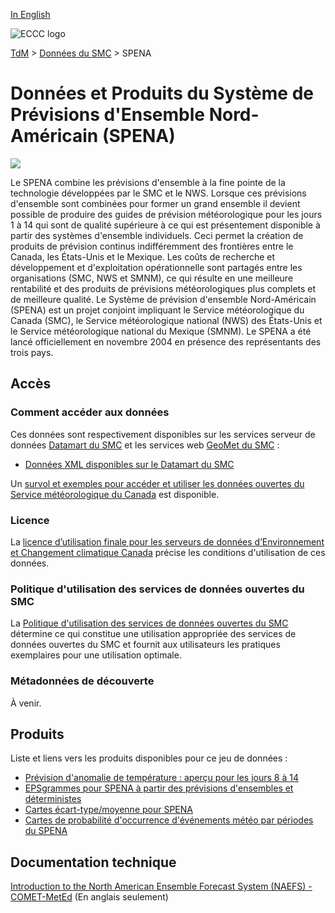 [In English](readme_naefs_en.md)

![ECCC logo](../../img_eccc-logo.png)

[TdM](../../readme_fr.md) > [Données du SMC](../readme_fr.md) > SPENA

# Données et Produits du Système de Prévisions d'Ensemble Nord-Américain (SPENA)

![](https://collaboration.cmc.ec.gc.ca/cmc/cmos/public_doc/msc-data/nwp_naefs/naefs.png)

Le SPENA combine les prévisions d'ensemble à la fine pointe de la technologie développées par le SMC et le NWS. Lorsque ces prévisions d'ensemble sont combinées pour former un grand ensemble il devient possible de produire des guides de prévision météorologique pour les jours 1 à 14 qui sont de qualité supérieure à ce qui est présentement disponible à partir des systèmes d'ensemble individuels. Ceci permet la création de produits de prévision continus indifféremment des frontières entre le Canada, les États-Unis et le Mexique. Les coûts de recherche et développement et d'exploitation opérationnelle sont partagés entre les organisations (SMC, NWS et SMNM), ce qui résulte en une meilleure rentabilité et des produits de prévisions météorologiques plus complets et de meilleure qualité.
Le Système de prévision d'ensemble Nord-Américain (SPENA) est un projet conjoint impliquant le Service météorologique du Canada (SMC), le Service météorologique national (NWS) des États-Unis et le Service météorologique national du Mexique (SMNM). Le SPENA a été lancé officiellement en novembre 2004 en présence des représentants des trois pays.

## Accès

### Comment accéder aux données

Ces données sont respectivement disponibles sur les services serveur de données [Datamart du SMC](../../msc-datamart/readme_fr.md) et les services web [GeoMet du SMC](../../msc-geomet/readme_fr.md) :

* [Données XML disponibles sur le Datamart du SMC](readme_naefs-datamartxml_fr.md) 

Un [survol et exemples pour accéder et utiliser les données ouvertes du Service météorologique du Canada](../../usage/readme_fr.md) est disponible.

### Licence

La [licence d’utilisation finale pour les serveurs de données d’Environnement et Changement climatique Canada](../../licence/readme_fr.md) précise les conditions d'utilisation de ces données.

### Politique d'utilisation des services de données ouvertes du SMC

La [Politique d'utilisation des services de données ouvertes du SMC](../../usage-policy/readme_fr.md) détermine ce qui constitue une utilisation appropriée des services de données ouvertes du SMC et fournit aux utilisateurs les pratiques exemplaires pour une utilisation optimale.

### Métadonnées de découverte

À venir.

## Produits

Liste et liens vers les produits disponibles pour ce jeu de données :

* [Prévision d'anomalie de température : aperçu pour les jours 8 à 14](https://meteo.gc.ca/ensemble/naefs/semaine2_combinee_f.html)
* [EPSgrammes pour SPENA à partir des prévisions d'ensembles et déterministes](https://meteo.gc.ca/ensemble/naefs/EPSgrams_f.html)
* [Cartes écart-type/moyenne pour SPENA](https://meteo.gc.ca/ensemble/naefs/cartes_f.html)
* [Cartes de probabilité d'occurrence d'événements météo par périodes du SPENA](https://meteo.gc.ca/ensemble/naefs/produits_f.html)

## Documentation technique

[Introduction to the North American Ensemble Forecast System (NAEFS) - COMET-MetEd](https://www.meted.ucar.edu/training_module.php?id=548#.X8ZPdc6SlPY) (En anglais seulement)

